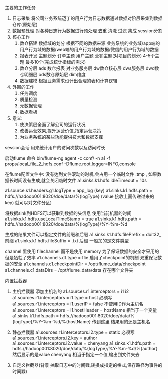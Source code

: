主要的工作任务
1. 日志采集 将公司业务系统迈丁的用户行为日志数据通过数据对阶层采集到数据仓库(原始层)
2. 数据预处理 对各种日志行为数据进行预处理 去重 清洗 过滤 集成 session分割
3. 核心工作 
   1. 数仓搭建  数据域的划分 根据不同的数据来源 业务系统的业务域/app端的用户行为域的数据/web端的用户行为域的数据/微信的用户行为域的数据
   2. 报表开发 主题划分 订单主题 用户主题 营销主题(对项目的划分) 4-5个主题 最多10个(完成统计指标的需求)
   3. 数仓分层 ads 数仓报表 对业务服务层  dw数仓核心层  dws服务层 dwd数仓明细层 ods数仓原始层 dim维度
   4. 数据建模 根据业务需求设计出合理的表和计算逻辑
4. 外围的工作 
   1. 任务调度
   2. 质量检测
   3. 元数据管理
   4. 数据看板
5. 意义: 
   1. 使决策层全面了解公司的运行状况
   2. 改善运营效果,提升运营价值,指定运营决策
   3. 为业务系统的某些功能提供技术和数据支撑

session会话 用来统计用户的访问次数以及访问时长


启动flume 命令
bin/flume-ng agent -c conf/ -n  a1 -f  props/local_file_2_hdfs.conf  -Dflume.root.logger=INFO,console



在flume配置文件中:
没有达到文件滚动的时机,会占用一个临时文件 .tmp , 如果数据长时间没有生成,就会关闭临时文件
a1.sinks.k1.hdfs.idleTimeout = 10s


a1.source.s1.headers.g1.logType = app_log (key)
a1.sinks.k1.hdfs.path = hdfs.//hadoop001:8020/doe/data/%{logType} (value 接收上面传递过来的key) 就可以对文件分区)

将数据sink到HDFS可以获取到数据的头信息  使用当前机器的时间
a1.sinks.k1.hdfs.useLocalTimeStamp = true 
a1.sinks.k1.hdfs.path = hdfs.//hadoop001:8020/doe/data/%{logType}/%Y-%m-%d 


生成的结果文件可以指定文件的前缀和后缀
a1.sinks.k1.hdfs.filePrefix = doit32_ 前缀
a1.sinks.k1.hdfs.fileSuffix = .txt 后缀 一般加的是文件类型


channel 里使用 filechannel 而不是使用 memory 为了保证数据的安全才采用的  但是牺牲了效率
a1.channels.c1.type = flie
启用了checkpoint的机制 双重保证数据的安全
a1.channels.c1.checkpointDir = /opt/flume_data/checkpoint
a1.channels.c1.dataDirs = /opt/flume_data/data 存在哪个文件夹



内置拦截器 
1. 主机拦截器 添加主机名的
a1.sources.r1.interceptors = i1 i2
a1.sources.r1.interceptors = i1.type = host 必须写
a1.sources.r1.interceptors = i1.userIP = false  不使用ID作为主机名
a1.sources.r1.interceptors = i1.hostHeader = hostName 相当于一个变量
a1.sinks.k1.hdfs.path = hdfs.//hadoop001:8020/doe/data/%{logType}/%Y-%m-%d/%{hostName} 传到这里
结果用的还是主机名

2. 静态拦截器
a1.sources.r1.interceptors.i2.type = static 必须写
a1.sources.r1.interceptors.i2.key = author
a1.sources.r1.interceptors.i2.value = chenyang 
a1.sinks.k1.hdfs.path = hdfs.//hadoop001:8020/doe/data/%{logType}/%Y-%m-%d/%{author} 
然后显示的是value chenyang  相当于指定一个值,输出到文件夹去

3. 自定义拦截器(背景 抽取日志中的时间戳,转换成指定的格式,保存路径为事件的时间戳)



